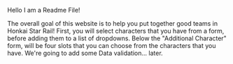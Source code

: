 Hello I am a Readme File!

The overall goal of this website is to help you put together good teams in Honkai Star Rail!
First, you will select characters that you have from a form, before adding them to a list of dropdowns. Below the "Additional Character" form, will be four slots that you can choose from the characters that you have.
We're going to add some Data validation... later.